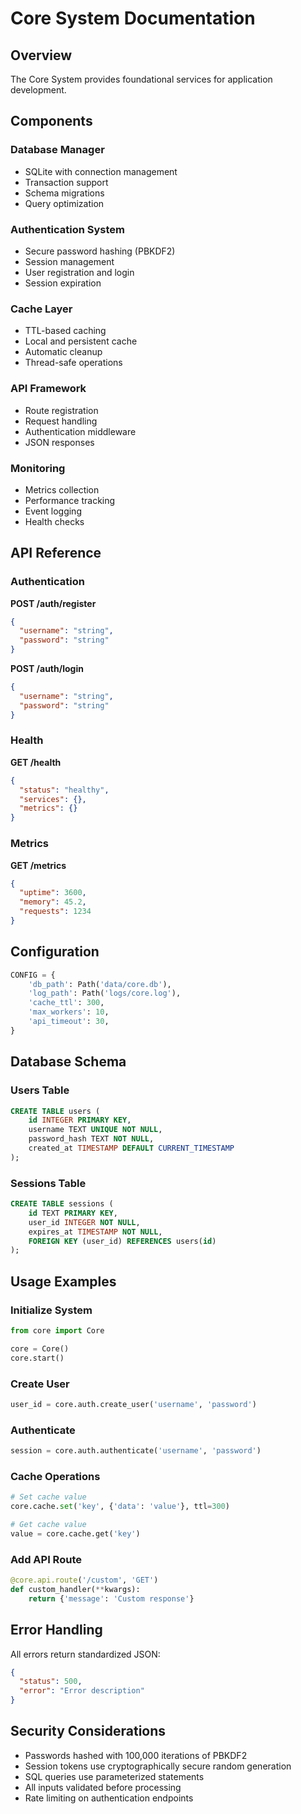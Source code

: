 # Core System Documentation

## Overview

The Core System provides foundational services for application development.

## Components

### Database Manager
- SQLite with connection management
- Transaction support
- Schema migrations
- Query optimization

### Authentication System
- Secure password hashing (PBKDF2)
- Session management
- User registration and login
- Session expiration

### Cache Layer
- TTL-based caching
- Local and persistent cache
- Automatic cleanup
- Thread-safe operations

### API Framework
- Route registration
- Request handling
- Authentication middleware
- JSON responses

### Monitoring
- Metrics collection
- Performance tracking
- Event logging
- Health checks

## API Reference

### Authentication

**POST /auth/register**
```json
{
  "username": "string",
  "password": "string"
}
```

**POST /auth/login**
```json
{
  "username": "string", 
  "password": "string"
}
```

### Health

**GET /health**
```json
{
  "status": "healthy",
  "services": {},
  "metrics": {}
}
```

### Metrics

**GET /metrics**
```json
{
  "uptime": 3600,
  "memory": 45.2,
  "requests": 1234
}
```

## Configuration

```python
CONFIG = {
    'db_path': Path('data/core.db'),
    'log_path': Path('logs/core.log'),  
    'cache_ttl': 300,
    'max_workers': 10,
    'api_timeout': 30,
}
```

## Database Schema

### Users Table
```sql
CREATE TABLE users (
    id INTEGER PRIMARY KEY,
    username TEXT UNIQUE NOT NULL,
    password_hash TEXT NOT NULL,
    created_at TIMESTAMP DEFAULT CURRENT_TIMESTAMP
);
```

### Sessions Table
```sql
CREATE TABLE sessions (
    id TEXT PRIMARY KEY,
    user_id INTEGER NOT NULL,
    expires_at TIMESTAMP NOT NULL,
    FOREIGN KEY (user_id) REFERENCES users(id)
);
```

## Usage Examples

### Initialize System
```python
from core import Core

core = Core()
core.start()
```

### Create User
```python
user_id = core.auth.create_user('username', 'password')
```

### Authenticate
```python
session = core.auth.authenticate('username', 'password')
```

### Cache Operations
```python
# Set cache value
core.cache.set('key', {'data': 'value'}, ttl=300)

# Get cache value  
value = core.cache.get('key')
```

### Add API Route
```python
@core.api.route('/custom', 'GET')
def custom_handler(**kwargs):
    return {'message': 'Custom response'}
```

## Error Handling

All errors return standardized JSON:
```json
{
  "status": 500,
  "error": "Error description"
}
```

## Security Considerations

- Passwords hashed with 100,000 iterations of PBKDF2
- Session tokens use cryptographically secure random generation
- SQL queries use parameterized statements
- All inputs validated before processing
- Rate limiting on authentication endpoints